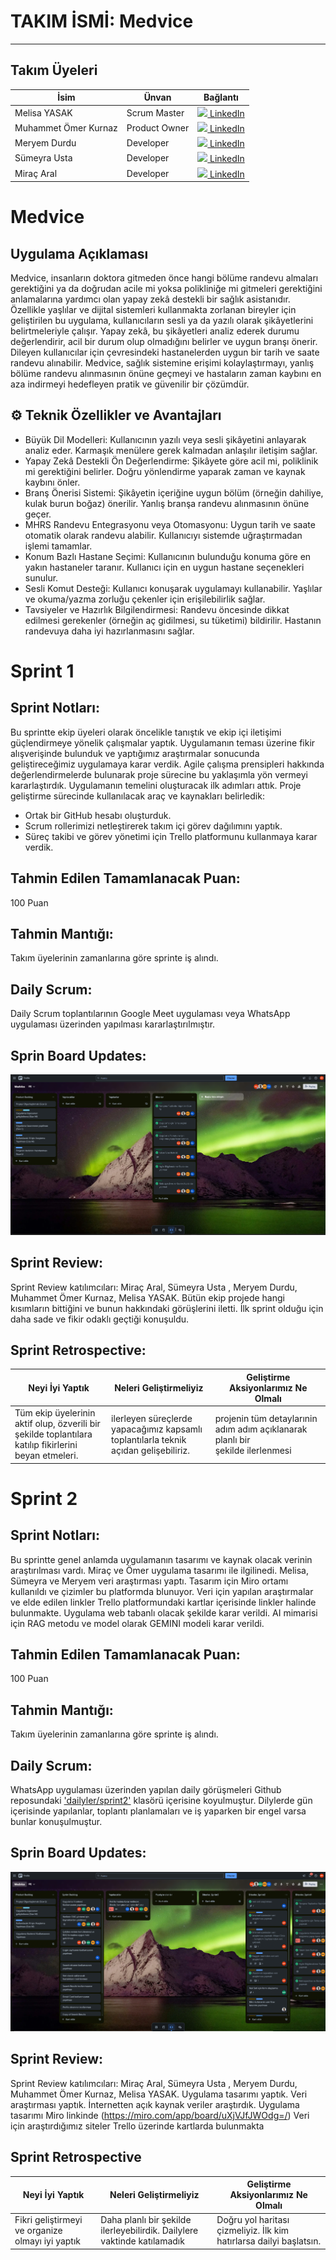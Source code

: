 # TAKIM İSMİ: Medvice
-------------------
##  Takım Üyeleri

| İsim                 | Ünvan         | Bağlantı       |
|----------------------|---------------|----------------|
| Melisa YASAK         | Scrum Master  | [<img src="https://cdn-icons-png.flaticon.com/512/174/174857.png" width="20"/> LinkedIn](https://www.linkedin.com/in/melisayasak/) |
| Muhammet Ömer Kurnaz | Product Owner | [<img src="https://cdn-icons-png.flaticon.com/512/174/174857.png" width="20"/> LinkedIn](https://www.linkedin.com/in/momerkurnaz/) |
| Meryem Durdu         | Developer     | [<img src="https://cdn-icons-png.flaticon.com/512/174/174857.png" width="20"/> LinkedIn](https://www.linkedin.com/in/meryem-durdu-4b39a7200/) |
| Sümeyra Usta         | Developer     | [<img src="https://cdn-icons-png.flaticon.com/512/174/174857.png" width="20"/> LinkedIn](https://www.linkedin.com/in/s%C3%BCmeyrausta/) |
| Miraç	Aral           | Developer     | [<img src="https://cdn-icons-png.flaticon.com/512/174/174857.png" width="20"/> LinkedIn](https://www.linkedin.com/in/mira%C3%A7-aral-848520332/) |

# Medvice

## Uygulama Açıklaması
Medvice, insanların doktora gitmeden önce hangi bölüme randevu almaları gerektiğini ya da doğrudan acile mi yoksa polikliniğe mi gitmeleri gerektiğini anlamalarına yardımcı olan yapay zekâ destekli bir sağlık asistanıdır. Özellikle yaşlılar ve dijital sistemleri kullanmakta zorlanan bireyler için geliştirilen bu uygulama, kullanıcıların sesli ya da yazılı olarak şikâyetlerini belirtmeleriyle çalışır. Yapay zekâ, bu şikâyetleri analiz ederek durumu değerlendirir, acil bir durum olup olmadığını belirler ve uygun branşı önerir. Dileyen kullanıcılar için çevresindeki hastanelerden uygun bir tarih ve saate randevu alınabilir. Medvice, sağlık sistemine erişimi kolaylaştırmayı, yanlış bölüme randevu alınmasının önüne geçmeyi ve hastaların zaman kaybını en aza indirmeyi hedefleyen pratik ve güvenilir bir çözümdür.

## ⚙️ Teknik Özellikler ve Avantajları
- Büyük Dil Modelleri: Kullanıcının yazılı veya sesli şikâyetini anlayarak analiz eder. Karmaşık menülere gerek kalmadan anlaşılır iletişim sağlar.
- Yapay Zekâ Destekli Ön Değerlendirme: Şikâyete göre acil mi, poliklinik mi gerektiğini belirler. Doğru yönlendirme yaparak zaman ve kaynak kaybını önler.
- Branş Önerisi Sistemi: Şikâyetin içeriğine uygun bölüm (örneğin dahiliye, kulak burun boğaz) önerilir. Yanlış branşa randevu alınmasının önüne geçer.
- MHRS Randevu Entegrasyonu veya Otomasyonu: Uygun tarih ve saate otomatik olarak randevu alabilir. Kullanıcıyı sistemde uğraştırmadan işlemi tamamlar.
- Konum Bazlı Hastane Seçimi: Kullanıcının bulunduğu konuma göre en yakın hastaneler taranır. Kullanıcı için en uygun hastane seçenekleri sunulur.
- Sesli Komut Desteği: Kullanıcı konuşarak uygulamayı kullanabilir. Yaşlılar ve okuma/yazma zorluğu çekenler için erişilebilirlik sağlar.
- Tavsiyeler ve Hazırlık Bilgilendirmesi: Randevu öncesinde dikkat edilmesi gerekenler (örneğin aç gidilmesi, su tüketimi) bildirilir. Hastanın randevuya daha iyi hazırlanmasını sağlar.

# Sprint 1
## Sprint Notları: 
Bu sprintte ekip üyeleri olarak öncelikle tanıştık ve ekip içi iletişimi güçlendirmeye yönelik çalışmalar yaptık. Uygulamanın teması üzerine fikir alışverişinde bulunduk ve yaptığımız araştırmalar sonucunda geliştireceğimiz uygulamaya karar verdik.
Agile çalışma prensipleri hakkında değerlendirmelerde bulunarak proje sürecine bu yaklaşımla yön vermeyi kararlaştırdık. Uygulamanın temelini oluşturacak ilk adımları attık.
Proje geliştirme sürecinde kullanılacak araç ve kaynakları belirledik:
* Ortak bir GitHub hesabı oluşturduk.
* Scrum rollerimizi netleştirerek takım içi görev dağılımını yaptık.
* Süreç takibi ve görev yönetimi için Trello platformunu kullanmaya karar verdik.

## Tahmin Edilen Tamamlanacak Puan: 
100 Puan
## Tahmin Mantığı: 
Takım üyelerinin zamanlarına göre sprinte iş alındı. 
## Daily Scrum: 
Daily Scrum toplantılarının Google Meet uygulaması veya WhatsApp uygulaması üzerinden yapılması kararlaştırılmıştır.
## Sprin Board Updates:
![Sprint Board Updates](https://github.com/MelisaYasak/yzta_team_forty/blob/main/trello_pics/sprin1.png)
## Sprint Review:
Sprint Review katılımcıları: Miraç	Aral, Sümeyra Usta ,  Meryem Durdu, Muhammet Ömer Kurnaz, Melisa YASAK.
Bütün ekip projede hangi kısımların bittiğini ve bunun hakkındaki görüşlerini iletti. İlk sprint olduğu için daha sade ve fikir odaklı geçtiği konuşuldu.

## Sprint Retrospective:
| Neyi İyi Yaptık | Neleri Geliştirmeliyiz| Geliştirme Aksiyonlarımız Ne Olmalı  |
|-----------------|-----------------------|--------------------------------------|
|Tüm ekip üyelerinin aktif olup, özverili bir şekilde toplantılara katılıp fikirlerini beyan etmeleri. | ilerleyen süreçlerde yapacağımız kapsamlı toplantılarla teknik açıdan gelişebiliriz.|projenin tüm detaylarınin adım adım açıklanarak planlı bir şekilde ilerlenmesi|


# Sprint 2
## Sprint Notları: 
Bu sprintte genel anlamda uygulamanın tasarımı ve kaynak olacak verinin araştırılması vardı. Miraç ve Ömer uygulama tasarımı ile ilgilinedi. Melisa, Sümeyra ve Meryem veri araştırması yaptı. Tasarım için Miro ortamı kullanıldı ve çizimler bu platformda blunuyor. Veri için yapılan araştırmalar ve elde edilen linkler Trello platformundaki kartlar içerisinde linkler halinde bulunmakte. Uygulama web tabanlı olacak şekilde karar verildi. AI mimarisi için RAG metodu ve model olarak GEMINI modeli karar verildi.
## Tahmin Edilen Tamamlanacak Puan: 
100 Puan
## Tahmin Mantığı: 
Takım üyelerinin zamanlarına göre sprinte iş alındı. 
## Daily Scrum: 
WhatsApp uygulaması üzerinden yapılan daily görüşmeleri Github reposundaki ['dailyler/sprint2'](https://github.com/MelisaYasak/yzta_team_forty/tree/main/dailyler/sprint2) klasörü içerisine koyulmuştur. Dilylerde gün içerisinde yapılanlar, toplantı planlamaları ve iş yaparken bir engel varsa bunlar konuşulmuştur. 
## Sprin Board Updates:
![Sprint Board Updates](https://github.com/MelisaYasak/yzta_team_forty/blob/main/trello_pics/sprint2.png)
## Sprint Review:
Sprint Review katılımcıları: Miraç	Aral, Sümeyra Usta ,  Meryem Durdu, Muhammet Ömer Kurnaz, Melisa YASAK.
Uygulama tasarımı yaptık. Veri araştırması yaptık. İnternetten açık kaynak veriler araştırdık. Uygulama tasarımı Miro linkinde (https://miro.com/app/board/uXjVJfJWOdg=/) Veri için araştırdığımız siteler Trello üzerinde kartlarda bulunmakta
## Sprint Retrospective
| Neyi İyi Yaptık | Neleri Geliştirmeliyiz| Geliştirme Aksiyonlarımız Ne Olmalı  |
|-----------------|-----------------------|--------------------------------------|
|Fikri geliştirmeyi ve organize olmayı iyi yaptık | Daha planlı bir şekilde ilerleyebilirdik. Dailylere vaktinde katılamadık |Doğru yol haritası çizmeliyiz. İlk kim hatırlarsa dailyi başlatsın.|

